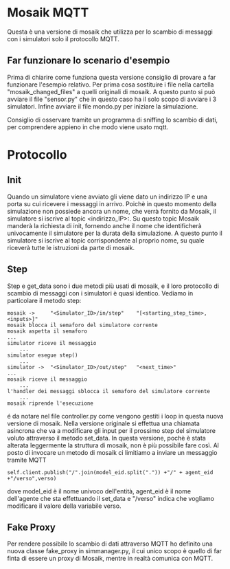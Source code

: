 # Mosaik MQTT 

Questa è una versione di mosaik che utilizza per lo scambio di messaggi con i simulatori solo il protocollo MQTT.

## Far funzionare lo scenario d'esempio

Prima di chiarire come funziona questa versione consiglio di provare a far funzionare l'esempio relativo.
Per prima cosa sostituire i file nella cartella "mosaik_changed_files" a quelli originali di mosaik.
A questo punto si può avviare il file "sensor.py" che in questo caso ha il solo scopo di avviare i 3 simulatori.
Infine avviare il file mondo.py per iniziare la simulazione.

Consiglio di osservare tramite un programma di sniffing lo scambio di dati, per comprendere appieno in che modo viene 
usato mqtt.

# Protocollo
## Init

Quando un simulatore viene avviato gli viene dato un indirizzo IP e una porta su cui ricevere i messaggi in arrivo. 
Poichè in questo momento della simulazione non possiede ancora un nome, che verrà fornito da Mosaik, il simulatore
si iscrive al topic <indirizzo_IP>:<PORT>. Su questo topic Mosaik manderà la richiesta di init, fornendo anche il nome
che identificherà univocamente il simulatore per la durata della simulazione. A questo punto il simulatore si iscrive 
al topic corrispondente al proprio nome, su quale riceverà tutte le istruzioni da parte di mosaik.

## Step

Step e get_data sono i due metodi più usati di mosaik, e il loro protocollo di scambio di messaggi con i simulatori è 
quasi identico. Vediamo in particolare il metodo step:

	mosaik ->     "<Simulator_ID>/in/step"    "[<starting_step_time>, <inputs>]"
	mosaik blocca il semaforo del simulatore corrente
	mosaik aspetta il semaforo
	...
	simulator riceve il messaggio
		...
	simulator esegue step()
		...
	simulator ->  "<Simulator_ID>/out/step"   "<next_time>"
	...
	mosaik riceve il messaggio
		...
	l'handler dei messaggi sblocca il semaforo del simulatore corrente
		...
	mosaik riprende l'esecuzione


é da notare nel file controller.py come vengono gestiti i loop in questa nuova versione di mosaik. Nella versione originale
si effettua una chiamata asincrona che va a modificare gli input per il prossimo step del simulatore voluto attraverso il
metodo set_data. In questa versione, pochè è stata alterata leggermente la struttura di mosaik, non è più possibile fare così.
Al posto di invocare un metodo di mosaik ci limitiamo a inviare un messaggio tramite MQTT
	
	self.client.publish("/".join(model_eid.split(".")) +"/" + agent_eid +"/verso",verso)

dove model_eid è il nome univoco dell'entità, agent_eid è il nome dell'agente che sta effettuando il set_data e "/verso" indica 
che vogliamo modificare il valore della variabile verso.


## Fake Proxy

Per rendere possibile lo scambio di dati attraverso MQTT ho definito una nuova classe fake_proxy in simmanager.py, il cui unico 
scopo è quello di far finta di essere un proxy di Mosaik, mentre in realtà comunica con MQTT.
